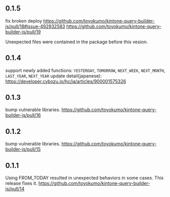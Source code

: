 ## 0.1.5
fix broken deploy
https://github.com/toyokumo/kintone-query-builder-js/pull/18#issue-492932583
https://github.com/toyokumo/kintone-query-builder-js/pull/19

Unexpected files were contained in the package before this vesion.


## 0.1.4
support newly added functions: `YESTERDAY`, `TOMORROW`, `NEXT_WEEK`, `NEXT_MONTH`, `LAST_YEAR`, `NEXT_YEAR`
update detail(japanese): https://developer.cybozu.io/hc/ja/articles/900001575326

## 0.1.3
bump vulnerable libraries. https://github.com/toyokumo/kintone-query-builder-js/pull/16

## 0.1.2
bump vulnerable libraries. https://github.com/toyokumo/kintone-query-builder-js/pull/15

## 0.1.1
Using FROM_TODAY resulted in unexpected behaviors in some cases. This release fixes it. https://github.com/toyokumo/kintone-query-builder-js/pull/14
